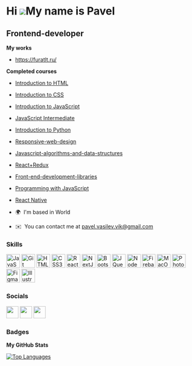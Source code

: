 Hi ![](https://user-images.githubusercontent.com/18350557/176309783-0785949b-9127-417c-8b55-ab5a4333674e.gif)My name is Pavel
=============================================================================================================================

Frontend-developer
------------------
<b>My works</b>

* https://furatlt.ru/

<b>Completed courses</b>

* <a href="https://www.sololearn.com/certificates/CC-BPNTOOG2" target="_blank" >Introduction to HTML</a>
* <a href="https://www.sololearn.com/certificates/CC-I0WDJNKJ" target="_blank" >Introduction to CSS</a>
* <a href="https://www.sololearn.com/certificates/CC-Z1PPHERS" target="_blank" >Introduction to JavaScript</a>
* <a href="https://www.sololearn.com/certificates/CC-MVHF5VOT" target="_blank" >JavaScript Intermediate</a>
* <a href="https://www.sololearn.com/certificates/CC-WJYMGE1T" target="_blank" >Introduction to Python</a>
* <a href="https://www.freecodecamp.org/certification/PavelVasilev/responsive-web-design" target="_blank" >Responsive-web-design</a>
* <a href="https://www.freecodecamp.org/certification/PavelVasilev/javascript-algorithms-and-data-structures" target="_blank" >Javascript-algorithms-and-data-structures</a>
* <a href="https://www.sololearn.com/certificates/CC-SQR4GX4O" target="_blank" >React+Redux</a>
* <a href="https://www.freecodecamp.org/certification/PavelVasilev/front-end-development-libraries" target="_blank" >Front-end-development-libraries</a>
* <a href="https://coursera.org/share/74057b2518a6eb4ea01f59ece3c407ed" target="_blank" >Programming with JavaScript</a>
* <a href="https://coursera.org/share/9d92844b212faba989c361c15f7c0f3d" target="_blank" >React Native</a>

* 🌍  I'm based in World
* ✉️  You can contact me at [pavel.vasilev.vik@gmail.com](mailto:pavel.vasilev.vik@gmail.com)

### Skills


<p align="left">
<a href="https://developer.mozilla.org/en-US/docs/Web/JavaScript" target="_blank" rel="noreferrer"><img src="https://raw.githubusercontent.com/danielcranney/readme-generator/main/public/icons/skills/javascript-colored.svg" width="36" height="36" alt="JavaScript" /></a>
<a href="https://git-scm.com/" target="_blank" rel="noreferrer"><img src="https://raw.githubusercontent.com/danielcranney/readme-generator/main/public/icons/skills/git-colored.svg" width="36" height="36" alt="Git" /></a>
<a href="https://developer.mozilla.org/en-US/docs/Glossary/HTML5" target="_blank" rel="noreferrer"><img src="https://raw.githubusercontent.com/danielcranney/readme-generator/main/public/icons/skills/html5-colored.svg" width="36" height="36" alt="HTML5" /></a>
<a href="https://www.w3.org/TR/CSS/#css" target="_blank" rel="noreferrer"><img src="https://raw.githubusercontent.com/danielcranney/readme-generator/main/public/icons/skills/css3-colored.svg" width="36" height="36" alt="CSS3" /></a>
<a href="https://reactjs.org/" target="_blank" rel="noreferrer"><img src="https://raw.githubusercontent.com/danielcranney/readme-generator/main/public/icons/skills/react-colored.svg" width="36" height="36" alt="React" /></a>
<a href="https://nextjs.org/docs" target="_blank" rel="noreferrer"><img src="https://raw.githubusercontent.com/danielcranney/readme-generator/main/public/icons/skills/nextjs-colored-dark.svg" width="36" height="36" alt="NextJs" /></a>
<a href="https://getbootstrap.com/" target="_blank" rel="noreferrer"><img src="https://raw.githubusercontent.com/danielcranney/readme-generator/main/public/icons/skills/bootstrap-colored.svg" width="36" height="36" alt="Bootstrap" /></a>
<a href="https://jquery.com/" target="_blank" rel="noreferrer"><img src="https://raw.githubusercontent.com/danielcranney/readme-generator/main/public/icons/skills/jquery-colored.svg" width="36" height="36" alt="JQuery" /></a>
<a href="https://nodejs.org/en/" target="_blank" rel="noreferrer"><img src="https://raw.githubusercontent.com/danielcranney/readme-generator/main/public/icons/skills/nodejs-colored.svg" width="36" height="36" alt="NodeJS" /></a>
<a href="https://firebase.google.com/" target="_blank" rel="noreferrer"><img src="https://raw.githubusercontent.com/danielcranney/readme-generator/main/public/icons/skills/firebase-colored.svg" width="36" height="36" alt="Firebase" /></a>
<a href="https://apple.com" target="_blank" rel="noreferrer"><img src="https://raw.githubusercontent.com/danielcranney/readme-generator/main/public/icons/skills/macos-colored-dark.svg" width="36" height="36" alt="MacOS" /></a>
<a href="https://www.adobe.com/uk/products/photoshop.html" target="_blank" rel="noreferrer"><img src="https://raw.githubusercontent.com/danielcranney/readme-generator/main/public/icons/skills/photoshop-colored-dark.svg" width="36" height="36" alt="Photoshop" /></a>
<a href="https://www.figma.com/" target="_blank" rel="noreferrer"><img src="https://raw.githubusercontent.com/danielcranney/readme-generator/main/public/icons/skills/figma-colored.svg" width="36" height="36" alt="Figma" /></a>
<a href="adobe.com/uk/products/illustrator.html" target="_blank" rel="noreferrer"><img src="https://raw.githubusercontent.com/danielcranney/readme-generator/main/public/icons/skills/illustrator-colored-dark.svg" width="36" height="36" alt="Illustrator" /></a>
</p>


### Socials

<p align="left"> <a href="https://www.codepen.io/Pavel-Vasilev" target="_blank" rel="noreferrer"><img src="https://raw.githubusercontent.com/danielcranney/readme-generator/main/public/icons/socials/codepen-dark.svg" width="32" height="32" /></a> <a href="https://www.github.com/0oPavelVasilevo0" target="_blank" rel="noreferrer"><img src="https://raw.githubusercontent.com/danielcranney/readme-generator/main/public/icons/socials/github-dark.svg" width="32" height="32" /></a> <a href="http://www.instagram.com/_pavel_viktorovich_" target="_blank" rel="noreferrer"><img src="https://raw.githubusercontent.com/danielcranney/readme-generator/main/public/icons/socials/instagram.svg" width="32" height="32" /></a></p>

### Badges

<b>My GitHub Stats</b>

<a href="https://github.com/0oPavelVasilevo0" align="left"><img src="https://github-readme-stats.vercel.app/api/top-langs/?username=0oPavelVasilevo0&langs_count=10&title_color=64748b&text_color=ffffff&icon_color=a855f7&bg_color=27272a&hide_border=true&locale=en&custom_title=Top%20%Languages" alt="Top Languages" /></a>
